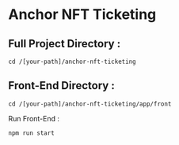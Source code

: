 
# Anchor NFT Ticketing


## Full Project Directory :

```
cd /[your-path]/anchor-nft-ticketing
```


## Front-End Directory :

```
cd /[your-path]/anchor-nft-ticketing/app/front
```

Run Front-End :

```
npm run start
```
